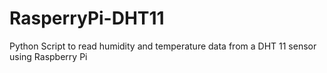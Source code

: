 # RasperryPi-DHT11
Python Script to read humidity and temperature data from a DHT 11 sensor using Raspberry Pi
